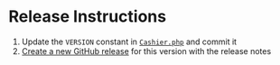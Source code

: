 # Release Instructions

1. Update the `VERSION` constant in [`Cashier.php`](./src/Cashier.php) and commit it
2. [Create a new GitHub release](https://github.com/laravel/cashier-paddle/releases/new) for this version with the release notes

